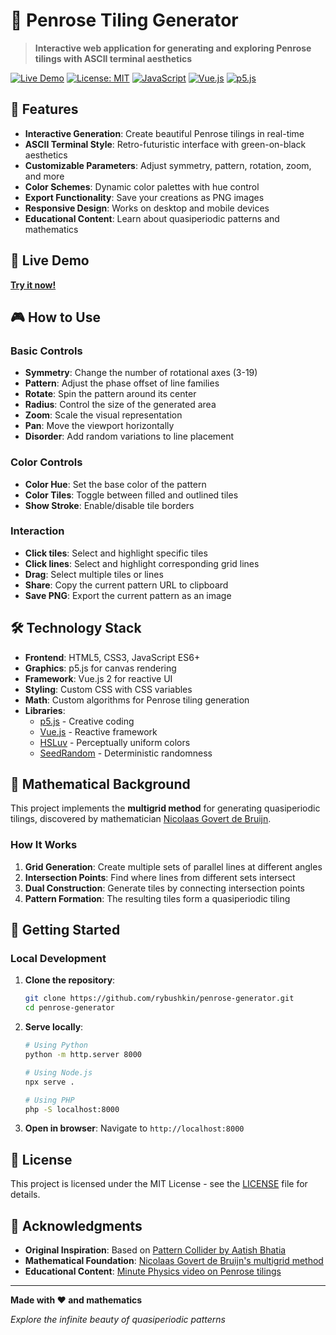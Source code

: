 # 🎨 Penrose Tiling Generator

> **Interactive web application for generating and exploring Penrose tilings with ASCII terminal aesthetics**

[![Live Demo](https://img.shields.io/badge/Live%20Demo-GitHub%20Pages-brightgreen)](https://rybushkin.github.io/penrose-generator)
[![License: MIT](https://img.shields.io/badge/License-MIT-yellow.svg)](https://opensource.org/licenses/MIT)
[![JavaScript](https://img.shields.io/badge/JavaScript-ES6+-yellow.svg)](https://developer.mozilla.org/en-US/docs/Web/JavaScript)
[![Vue.js](https://img.shields.io/badge/Vue.js-2.x-4FC08D.svg)](https://vuejs.org/)
[![p5.js](https://img.shields.io/badge/p5.js-Creative%20Coding-ED225D.svg)](https://p5js.org/)

## 🌟 Features

- **Interactive Generation**: Create beautiful Penrose tilings in real-time
- **ASCII Terminal Style**: Retro-futuristic interface with green-on-black aesthetics
- **Customizable Parameters**: Adjust symmetry, pattern, rotation, zoom, and more
- **Color Schemes**: Dynamic color palettes with hue control
- **Export Functionality**: Save your creations as PNG images
- **Responsive Design**: Works on desktop and mobile devices
- **Educational Content**: Learn about quasiperiodic patterns and mathematics

## 🚀 Live Demo

**[Try it now!](https://rybushkin.github.io/penrose-generator)**

## 🎮 How to Use

### Basic Controls
- **Symmetry**: Change the number of rotational axes (3-19)
- **Pattern**: Adjust the phase offset of line families
- **Rotate**: Spin the pattern around its center
- **Radius**: Control the size of the generated area
- **Zoom**: Scale the visual representation
- **Pan**: Move the viewport horizontally
- **Disorder**: Add random variations to line placement

### Color Controls
- **Color Hue**: Set the base color of the pattern
- **Color Tiles**: Toggle between filled and outlined tiles
- **Show Stroke**: Enable/disable tile borders

### Interaction
- **Click tiles**: Select and highlight specific tiles
- **Click lines**: Select and highlight corresponding grid lines
- **Drag**: Select multiple tiles or lines
- **Share**: Copy the current pattern URL to clipboard
- **Save PNG**: Export the current pattern as an image

## 🛠️ Technology Stack

- **Frontend**: HTML5, CSS3, JavaScript ES6+
- **Graphics**: p5.js for canvas rendering
- **Framework**: Vue.js 2 for reactive UI
- **Styling**: Custom CSS with CSS variables
- **Math**: Custom algorithms for Penrose tiling generation
- **Libraries**: 
  - [p5.js](https://p5js.org/) - Creative coding
  - [Vue.js](https://vuejs.org/) - Reactive framework
  - [HSLuv](https://www.hsluv.org/) - Perceptually uniform colors
  - [SeedRandom](https://github.com/davidbau/seedrandom) - Deterministic randomness

## 🧮 Mathematical Background

This project implements the **multigrid method** for generating quasiperiodic tilings, discovered by mathematician [Nicolaas Govert de Bruijn](https://en.wikipedia.org/wiki/Nicolaas_Govert_de_Bruijn).

### How It Works

1. **Grid Generation**: Create multiple sets of parallel lines at different angles
2. **Intersection Points**: Find where lines from different sets intersect
3. **Dual Construction**: Generate tiles by connecting intersection points
4. **Pattern Formation**: The resulting tiles form a quasiperiodic tiling

## 🚀 Getting Started

### Local Development

1. **Clone the repository**:
   ```bash
   git clone https://github.com/rybushkin/penrose-generator.git
   cd penrose-generator
   ```

2. **Serve locally**:
   ```bash
   # Using Python
   python -m http.server 8000
   
   # Using Node.js
   npx serve .
   
   # Using PHP
   php -S localhost:8000
   ```

3. **Open in browser**:
   Navigate to `http://localhost:8000`

## 📄 License

This project is licensed under the MIT License - see the [LICENSE](LICENSE) file for details.

## 🙏 Acknowledgments

- **Original Inspiration**: Based on [Pattern Collider by Aatish Bhatia](https://github.com/aatishb/patterncollider)
- **Mathematical Foundation**: [Nicolaas Govert de Bruijn's multigrid method](https://en.wikipedia.org/wiki/Nicolaas_Govert_de_Bruijn)
- **Educational Content**: [Minute Physics video on Penrose tilings](https://youtu.be/-eqdj63nEr4)

---

**Made with ❤️ and mathematics**

*Explore the infinite beauty of quasiperiodic patterns*
